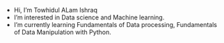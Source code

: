 - Hi, I’m Towhidul ALam Ishraq
- I’m interested in Data science and Machine learning.
- I’m currently learning Fundamentals of Data processing, Fundamentals of Data Manipulation with Python.


<!---
FailureStrikes/FailureStrikes is a ✨ special ✨ repository because its `README.md` (this file) appears on your GitHub profile.
You can click the Preview link to take a look at your changes.
--->
